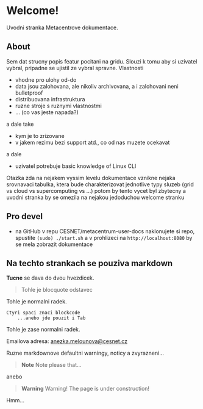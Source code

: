 # Welcome!    

Uvodni stranka Metacentrove dokumentace.

## About

Sem dat strucny popis featur pocitani na gridu. Slouzi k tomu aby si uzivatel vybral, pripadne se ujistil ze vybral spravne. Vlastnosti

- vhodne pro ulohy od-do 
- data jsou zalohovana, ale nikoliv archivovana, a i zalohovani neni bulletproof
- distribuovana infrastruktura
- ruzne stroje s ruznymi vlastnostmi
- ... (co vas jeste napada?)

a dale take

- kym je to zrizovane
- v jakem rezimu bezi support atd., co od nas muzete ocekavat

a dale

- uzivatel potrebuje basic knowledge of Linux CLI


Otazka zda na nejakem vyssim levelu dokumentace vznikne nejaka srovnavaci tabulka, ktera bude charakterizovat jednotlive typy sluzeb (grid vs cloud vs supercomputing vs ...) potom by tento vycet byl zbytecny a uvodni stranka by se omezila na nejakou jedoduchou welcome stranku



## Pro devel

- na GitHub v repu CESNET/metacentrum-user-docs
naklonujete si repo, spustite
`(sudo) ./start.sh` a v prohlizeci na `http://localhost:8080` by se mela zobrazit dokumentace

## Na techto strankach se pouziva markdown

**Tucne** se dava do dvou hvezdicek.

> Tohle je blocquote odstavec

Tohle je normalni radek.

    Ctyri spaci znaci blockcode
        ...anebo jde pouzit i Tab

Tohle je zase normalni radek.


Emailova adresa: <anezka.melounova@cesnet.cz>


Ruzne markdownove defaultni warningy, noticy a zvyrazneni...

> **Note**
> Note please that...

anebo

> **Warning**
> Warning! The page is under construction!

Hmm... 





